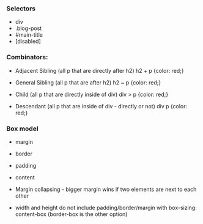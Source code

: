 ### Selectors
* div
* .blog-post
* #main-title
* [disabled]

### Combinators:

* Adjacent Sibling (all p that are directly after h2)
    h2 + p {color: red;}

* General Sibling  (all p that are after h2)
    h2 ~ p {color: red;}

* Child (all p that are directly inside of div)
    div > p {color: red;}

* Descendant (all p that are inside of div - directly or not)
    div p {color: red;}

### Box model

* margin
* border
* padding
* content

* Margin collapsing - bigger margin wins if two elements are next to each other

* width and height do not include padding/border/margin with box-sizing: content-box (border-box is the other option)